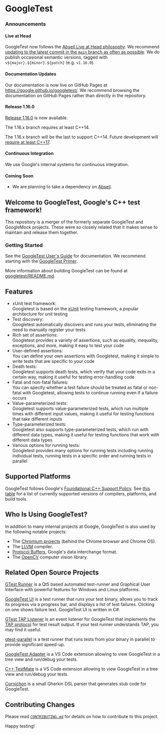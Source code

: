 # GoogleTest

### Announcements

#### Live at Head

GoogleTest now follows the
[Abseil Live at Head philosophy](https://abseil.io/about/philosophy#upgrade-support).
We recommend
[updating to the latest commit in the
`main` branch as often as possible](https://github.com/abseil/abseil-cpp/blob/master/FAQ.md#what-is-live-at-head-and-how-do-i-do-it).
We do publish occasional semantic versions, tagged with
`v${major}.${minor}.${patch}` (e.g. `v1.16.0`).

#### Documentation Updates

Our documentation is now live on GitHub Pages at
https://google.github.io/googletest/. We recommend browsing the documentation on
GitHub Pages rather than directly in the repository.

#### Release 1.16.0

[Release 1.16.0](https://github.com/google/googletest/releases/tag/v1.16.0) is
now available.

The 1.16.x branch requires at least C++14.

The 1.16.x branch will be the last to support C++14. Future development will
[require at least C++17](https://opensource.google/documentation/policies/cplusplus-support#c_language_standard).

#### Continuous Integration

We use Google's internal systems for continuous integration.

#### Coming Soon

* We are planning to take a dependency on
  [Abseil](https://github.com/abseil/abseil-cpp).

## Welcome to **GoogleTest**, Google's C++ test framework!

This repository is a merger of the formerly separate GoogleTest and GoogleMock
projects. These were so closely related that it makes sense to maintain and
release them together.

### Getting Started

See the [GoogleTest User's Guide](https://google.github.io/googletest/) for
documentation. We recommend starting with the
[GoogleTest Primer](https://google.github.io/googletest/primer.html).

More information about building GoogleTest can be found at
[googletest/README.md](googletest/README.md).

## Features

* xUnit test framework: \
  Googletest is based on the [xUnit](https://en.wikipedia.org/wiki/XUnit)
  testing framework, a popular architecture for unit testing
* Test discovery: \
  Googletest automatically discovers and runs your tests, eliminating the need
  to manually register your tests
* Rich set of assertions: \
  Googletest provides a variety of assertions, such as equality, inequality,
  exceptions, and more, making it easy to test your code
* User-defined assertions: \
  You can define your own assertions with Googletest, making it simple to
  write tests that are specific to your code
* Death tests: \
  Googletest supports death tests, which verify that your code exits in a
  certain way, making it useful for testing error-handling code
* Fatal and non-fatal failures: \
  You can specify whether a test failure should be treated as fatal or
  non-fatal with Googletest, allowing tests to continue running even if a
  failure occurs
* Value-parameterized tests: \
  Googletest supports value-parameterized tests, which run multiple times with
  different input values, making it useful for testing functions that take
  different inputs
* Type-parameterized tests: \
  Googletest also supports type-parameterized tests, which run with different
  data types, making it useful for testing functions that work with different
  data types
* Various options for running tests: \
  Googletest provides many options for running tests including running
  individual tests, running tests in a specific order and running tests in
  parallel

## Supported Platforms

GoogleTest follows Google's
[Foundational C++ Support Policy](https://opensource.google/documentation/policies/cplusplus-support).
See
[this table](https://github.com/google/oss-policies-info/blob/main/foundational-cxx-support-matrix.md)
for a list of currently supported versions of compilers, platforms, and build
tools.

## Who Is Using GoogleTest?

In addition to many internal projects at Google, GoogleTest is also used by the
following notable projects:

* The [Chromium projects](https://www.chromium.org/) (behind the Chrome
  browser and Chrome OS).
* The [LLVM](https://llvm.org/) compiler.
* [Protocol Buffers](https://github.com/google/protobuf), Google's data
  interchange format.
* The [OpenCV](https://opencv.org/) computer vision library.

## Related Open Source Projects

[GTest Runner](https://github.com/nholthaus/gtest-runner) is a Qt5 based
automated test-runner and Graphical User Interface with powerful features for
Windows and Linux platforms.

[GoogleTest UI](https://github.com/ospector/gtest-gbar) is a test runner that
runs your test binary, allows you to track its progress via a progress bar, and
displays a list of test failures. Clicking on one shows failure text. GoogleTest
UI is written in C#.

[GTest TAP Listener](https://github.com/kinow/gtest-tap-listener) is an event
listener for GoogleTest that implements the
[TAP protocol](https://en.wikipedia.org/wiki/Test_Anything_Protocol) for test
result output. If your test runner understands TAP, you may find it useful.

[gtest-parallel](https://github.com/google/gtest-parallel) is a test runner that
runs tests from your binary in parallel to provide significant speed-up.

[GoogleTest Adapter](https://marketplace.visualstudio.com/items?itemName=DavidSchuldenfrei.gtest-adapter)
is a VS Code extension allowing to view GoogleTest in a tree view and run/debug
your tests.

[C++ TestMate](https://github.com/matepek/vscode-catch2-test-adapter) is a VS
Code extension allowing to view GoogleTest in a tree view and run/debug your
tests.

[Cornichon](https://pypi.org/project/cornichon/) is a small Gherkin DSL parser
that generates stub code for GoogleTest.

## Contributing Changes

Please read
[`CONTRIBUTING.md`](https://github.com/google/googletest/blob/main/CONTRIBUTING.md)
for details on how to contribute to this project.

Happy testing!
